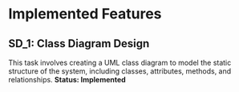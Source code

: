 # Implemented Features
## SD_1: Class Diagram Design
This task involves creating a UML class diagram to model the static structure of the system, including classes, attributes, methods, and relationships.
**Status: Implemented**

